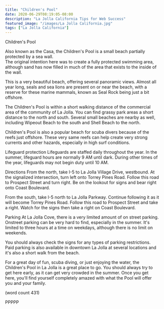 ```yaml
---
title: "Children's Pool"
date: 2020-06-29T08:19:05-08:00
description: "La Jolla California Tips for Web Success"
featured_image: "/images/La Jolla California.jpg"
tags: ["La Jolla California"]
---
```


Children's Pool

Also known as the Casa, the Children's Pool is a 
small beach partially protected by a sea wall.  
The original intention here was to create a fully
protected swimming area, although sand has now
filled in much of the area that exists to the
inside of the wall.

This is a very beautiful beach, offering several
panoramic views.  Almost all year long, seals and
sea lions are present on or near the beach, with
a reserve for these marine mammals, known as Seal
Rock being just a bit offshore.

The Children's Pool is within a short walking 
distance of the commercial area of the community
of La Jolla.  You can find grassy park areas a
short distance to the north and south.  Several
small beaches are nearby as well, including 
Wipeout Beach to the south and Shell Beach to the
north.

Children's Pool is also a popular beach for 
scuba divers because of the reefs just offshore.
These very same reefs can help create very strong
currents and other hazards, especially in high
surf conditions.

Lifeguard protection
Lifeguards are staffed daily throughout the year.
In the summer, lifeguard hours are normally 9 AM
until dark.  During other times of the year, 
lifeguards may not begin duty until 10 AM.

Directions
From the north, take I-5 to La Jolla Village 
Drive, westbound.  At the signalized intersection,
turn left onto Torrey Pines Road.  Follow this 
road to Prospect Street and turn right.  Be on
the lookout for signs and bear right onto Coast
Boulevard.

From the south, take I-5 north to La Jolla
Parkway.  Continue following it as it will become
Torrey Pines Road.  Follow this road to Prospect
Street and take a right.  Watch for the signs then
take a right on Coast Boulevard.

Parking
At La Jolla Cove, there is a very limited amount
of on street parking.  Onstreet parking can be
very hard to find, especially in the summer.  It's
limited to three hours at a time on weekdays,
although there is no limit on weekends.

You should always check the signs for any types
of parking restrictions.  Paid parking is also
available in downtown La Jolla at several locations
and it's also a short walk from the beach.

For a great day of fun, scuba diving, or just 
enjoying the water, the Children's Pool in La
Jolla is a great place to go.  You should always
try to get here early, as it can get very crowded
in the summer.  Once you get here, you'll find
yourself completely amazed with what the Pool will
offer you and your family.

(word count 431)

PPPPP

